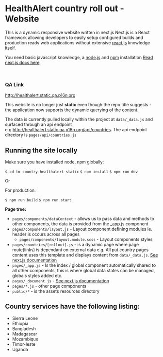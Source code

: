 # HealthAlert country roll out - Website

This is a dynamic responsive website written in next.js
Next.js is a React framework allowing developers to easily setup configured builds and production ready web applications without extensive [react.js](https://reactjs.org/) knowledge itself.

You need basic javascript knowledge, a [node.js](https://nodejs.org/en/download/) and [npm](https://www.npmjs.com/get-npm) installation
[Read next.js docs here](https://nextjs.org/docs)

<br/>

### QA Link

http://healthalert.static.qa.p16n.org

This website is no longer just **static** even though the repo title suggests - the application now supports the dynamic querying of the content.

The data is currently pulled locally within the project at `data/_data.js` and surfaced through an api endpoint e.g.http://healthalert.static.qa.p16n.org/api/countries. The api endpoint directory is `pages/api/countries.js`

## Running the site locally

Make sure you have installed node, npm globally:

`$ cd to country-healthalert-static`
`$ npm install`
`$ npm run dev`

Or

For production:

`$ npm run build`
`$ npm run start`


**Page tree:**

* `pages/components/dataContext` - allows us to pass data and methods to other
components, the data is provided from the _app.js component
* `pages/components/layout.js` - Layout component defining modules ie. header is occurs across all pages
    * `pages/components/layout.module.scss` - Layout components styles
* `pages/countries/[rollout].js` - is a dynamic page where page route(links) is dependant on external data e.g. All put country pages content uses this template and displays content from `data/_data.js`.  [See next.js documentation](https://nextjs.org/learn/basics/dynamic-routes/page-path-external-data)
* `pages/_app.js` - Is the index / global component automatically shared to all other components, this is where global data states can be managed, globals styles added etc.
* `pages/_document.js` - [See next.js documentation](https://nextjs.org/docs/advanced-features/custom-document)
* `pages/*.js` -  other page components
* `public/*` - is the assets resources directory

## Country services have the following listing:

* Sierra Leone
* Ethiopia
* Bangladesh
* Madagascar
* Mozambique
* Timor-leste
* Uganda
